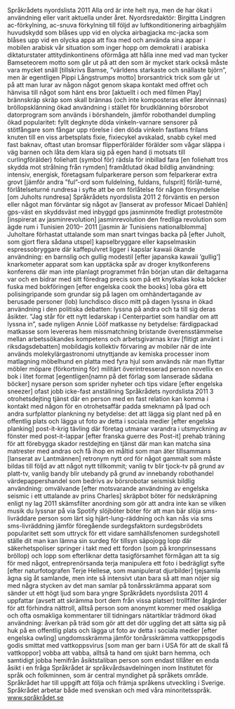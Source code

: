 Språkrådets nyordslista 2011
Alla ord är inte helt nya, men de har ökat i användning eller varit aktuella under året.
Nyordsredaktör: Birgitta Lindgren
ac-förkylning, ac-snuva förkylning till följd av luftkonditionering
airbaghjälm huvudskydd som blåses upp vid en olycka
airbagjacka mc-jacka som blåses upp vid en olycka
appa att fixa med och använda sina appar i mobilen
arabisk vår situation som inger hopp om demokrati i arabiska
diktaturstater
attitydinkontinens oförmåga att hålla inne med vad man tycker
Bamseteorem motto som går ut på att den som är mycket stark också
måste vara mycket snäll
[tillskrivs Bamse, ”världens starkaste och snällaste björn”, men är
egentligen Pippi Långstrumps motto]
brorsantrick trick som går ut på att man lurar av någon något genom
skapa kontakt med offret och hänvisa till något som
hänt ens bror
[aktuellt i och med filmen Play]
brännskräp skräp som skall brännas (och inte komposteras eller
återvinnas)
bröllopsklänning ökad användning i stället för brudklänning
börsrobot datorprogram som används i börshandeln, jämför
robothandel
dumpling ökad popularitet: fyllt degknyte
döda vinkeln-varnare sensorer på stötfångare som fångar upp rörelse i den
döda vinkeln
fastlans frilans knuten till en viss arbetsplats
fixie, fixiecykel avskalad, snabb cykel med fast baknav, oftast utan
bromsar
flipperförälder förälder som vågar släppa i väg barnen och låta dem
klara sig på egen hand (i motsats till curlingförälder)
foliehatt (symbol för) rädsla för inbillad fara
[en foliehatt tros skydda mot strålning från rymden]
framåtlutad ökad bildlig användning: intensiv, energisk, företagsam
fulparkerare person som felparkerar extra grovt
[jämför andra ”ful”-ord som fuldelning, fuldans, fulsprit]
förlåt-turné,
förlåtelseturné
rundresa i syfte att be om förlåtelse för någon
försyndelse
[om Juholts rundresa]
Språkrådets nyordslista 2011
2
förväntis en person eller något man förväntar sig något av
[lanserat av professor Micael Dahlén]
gps-väst en skyddsväst med inbyggd gps
jasminmöte fredligt protestmöte
[inspirerat av jasminrevolution]
jasminrevolution den fredliga revolution som ägde rum i Tunisien 2010–
2011
[jasmin är Tunisiens nationalblomma]
Juholtare förhastat uttalande som man snart tvingas backa på
[efter Juholt, som gjort flera sådana utspel]
kapselbryggare eller
kapselmaskin
espressobryggare där kaffepulvret ligger i kapslar
kawaii ökande användning: en barnslig och gullig modestil
[efter japanska kawaii ’gullig’]
knarkometer apparat som kan upptäcka spår av droger
knytkonferens konferens där man inte planlagt programmet från början
utan där deltagarna var och en bidrar med sitt föredrag
precis som på ett knytkalas
koka böcker fuska med bokföringen
[efter engelska cook the books]
loba göra ett polisingripande som grundar sig på lagen om
omhändertagande av berusade personer (lob)
lunchdisco disco mitt på dagen
lyssna in ökad användning i den politiska debatten: lyssna på andra och
ta till sig deras åsikter. ”Jag står för ett nytt ledarskap i
Centerpartiet som handlar om att lyssna in”, sade
nyligen Annie Lööf
matkasse ny betydelse: färdigpackad matkasse som levereras hem
missmatchning bristande överensstämmelse mellan arbetssökandes
kompetens och arbetsgivarnas krav
[flitigt använt i riksdagsdebatten]
mobildagis kollektiv förvaring av mobiler när de inte används
molekylärgastronomi utnyttjande av kemiska processer inom matlagning
möbelhund en platta med fyra hjul som används när man flyttar
möbler
möpare (förkortning för) militärt överintresserad person
novellix en bok i litet format
[egentligen[namn på det förlag som lanserade sådana böcker]
nysare person som sprider nyheter och tips vidare
[efter engelska sneezer]
ofast jobb icke-fast anställning
Språkrådets nyordslista 2011
3
otrohetsdejting tjänst där en person med en fast relation kan komma i
kontakt med någon för en otrohetsaffär
padda smeknamn på Ipad och andra surfplattor
plankning ny betydelse: det att lägga sig plant ned på en offentlig
plats och lägga ut foto av detta i sociala medier
[efter engelska planking]
post-it-krig tävling där företag utmanar varandra i utsmyckning av
fönster med post-it-lappar
[efter franska guerre des Post-it]
prehab träning för att förebygga skador
restdejting en tjänst där man kan matcha sina matrester med andras
och få ihop en måltid som man äter tillsammans
[lanserat av Lantmännen]
retronym nytt ord för något gammalt som måste bildas till följd av
att något nytt tillkommit; vanlig tv blir tjock-tv på grund
av platt-tv, vanlig bandy blir utebandy på grund av
innebandy
robothandel värdepappershandel som bedrivs av börsrobotar
seismisk bildlig användning: omvälvande
[efter motsvarande användning av engelska seismic i ett uttalande
av prins Charles]
skräpbot böter för nedskräpning enligt ny lag 2011
skämsfilter anordning som gör att andra inte kan se vilken musik du
lyssnar på via Spotify
slöjböter böter för att man bär slöja
sms-livräddare person som lärt sig hjärt-lung-räddning och kan nås via
sms
sms-livräddning jämför föregående
surdegsfaktorn surdegsbrödets popularitet sett som uttryck för ett
vidare samhällsfenomen
surdegshotell ställe dit man kan lämna sin surdeg för tillsyn
säpojogg lopp där säkerhetspoliser springer i takt med ett fordon
(som på kronprinsessans bröllop) och lopp som
efterliknar detta
tasigförsamhet förmågan att ta sig för med något, entreprenörsanda
terja manipulera ett foto i bedrägligt syfte
[efter naturfotografen Terje Hellesø, som manipulerat djurbilder]
tjejsamla ägna sig åt samlande, men inte så intensivt utan bara så
att man nöjer sig med några stycken av det man samlar
på
tonårsskrämma apparat som sänder ut ett högt ljud som bara yngre 
Språkrådets nyordslista 2011
4
uppfattar (avsett att skrämma bort dem från vissa
platser)
trollfilter åtgärder för att förhindra nättroll, alltså person som
anonymt kommer med osakliga och ofta osmakliga
kommentarer till tidningars nätartiklar
trädmord ökad användning: åverkan på träd som gör att det dör
uggling det att sätta sig på huk på en offentlig plats och lägga ut
foto av detta i sociala medier
[efter engelska owling]
ungdomsskrämma jämför tonårsskrämma
vattkoppsgodis godis smittat med vattkoppsvirus
[som man ger barn i USA för att de skall få vattkoppor]
vobba att vabba, alltså ta hand om sjukt barn hemma, och
samtidigt jobba hemifrån
åsiktstaliban person som endast tillåter en enda åsikt i en fråga
Språkrådet är språkvårdsavdelningen inom Institutet för språk och folkminnen, som är central myndighet på
språkets område. Språkrådet har till uppgift att följa och främja språkens utveckling i Sverige. Språkrådet
arbetar både med svenskan och med våra minoritetsspråk.
www.språkrådet.se